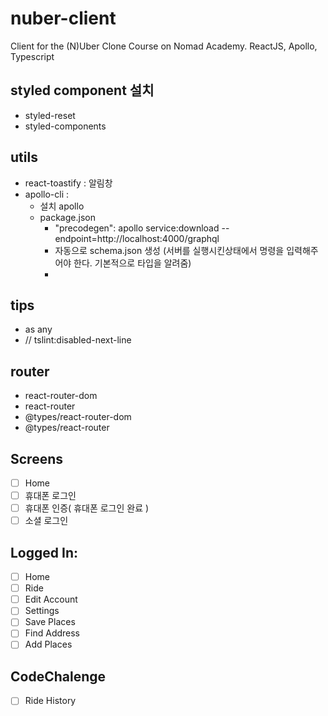# nuber-client
Client for the (N)Uber Clone Course on Nomad Academy. ReactJS, Apollo, Typescript

## styled component 설치
- styled-reset
- styled-components

## utils
- react-toastify : 알림창 
- apollo-cli :
  - 설치 apollo 
  - package.json 
    - "precodegen":  apollo service:download --endpoint=http://localhost:4000/graphql
    - 자동으로 schema.json 생성 (서버를 실행시킨상태에서 명령을 입력해주어야 한다. 기본적으로 타입을 알려줌)
    - 

## tips
- as any
- // tslint:disabled-next-line


## router
- react-router-dom
- react-router
- @types/react-router-dom
- @types/react-router

## Screens
- [ ] Home
- [ ] 휴대폰 로그인
- [ ] 휴대폰 인증( 휴대폰 로그인 완료 )
- [ ] 소셜 로그인

## Logged In:
- [ ] Home
- [ ] Ride
- [ ] Edit Account
- [ ] Settings
- [ ] Save Places
- [ ] Find Address
- [ ] Add Places

## CodeChalenge
- [ ] Ride History